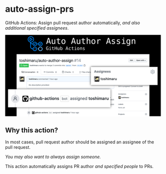 # auto-assign-prs

GitHub Actions: Assign pull request author automatically, *and also additional specified assignees*.

![OG image](./img/auto-author-assign.jpg)

## Why this action?

In most cases, pull request author should be assigned an assignee of the pull request.

*You may also want to always assign someone.*

This action automatically assigns PR author *and specified people* to PRs.